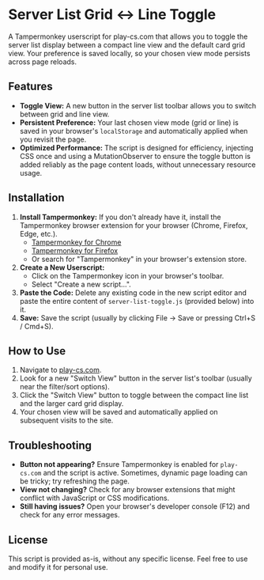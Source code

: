 # Server List Grid ↔ Line Toggle

A Tampermonkey userscript for play-cs.com that allows you to toggle the server list display between a compact line view and the default card grid view. Your preference is saved locally, so your chosen view mode persists across page reloads.

## Features

*   **Toggle View:** A new button in the server list toolbar allows you to switch between grid and line view.
*   **Persistent Preference:** Your last chosen view mode (grid or line) is saved in your browser's `localStorage` and automatically applied when you revisit the page.
*   **Optimized Performance:** The script is designed for efficiency, injecting CSS once and using a MutationObserver to ensure the toggle button is added reliably as the page content loads, without unnecessary resource usage.

## Installation

1.  **Install Tampermonkey:** If you don't already have it, install the Tampermonkey browser extension for your browser (Chrome, Firefox, Edge, etc.).
    *   [Tampermonkey for Chrome](https://chrome.google.com/webstore/detail/tampermonkey/dhdgffkkebhmkfjojejmpbldmpobfkfo)
    *   [Tampermonkey for Firefox](https://addons.mozilla.org/en-US/firefox/addon/tampermonkey/)
    *   Or search for "Tampermonkey" in your browser's extension store.
2.  **Create a New Userscript:**
    *   Click on the Tampermonkey icon in your browser's toolbar.
    *   Select "Create a new script...".
3.  **Paste the Code:** Delete any existing code in the new script editor and paste the entire content of `server-list-toggle.js` (provided below) into it.
4.  **Save:** Save the script (usually by clicking File -> Save or pressing Ctrl+S / Cmd+S).

## How to Use

1.  Navigate to [play-cs.com](https://play-cs.com/).
2.  Look for a new "Switch View" button in the server list's toolbar (usually near the filter/sort options).
3.  Click the "Switch View" button to toggle between the compact line list and the larger card grid display.
4.  Your chosen view will be saved and automatically applied on subsequent visits to the site.

## Troubleshooting

*   **Button not appearing?** Ensure Tampermonkey is enabled for `play-cs.com` and the script is active. Sometimes, dynamic page loading can be tricky; try refreshing the page.
*   **View not changing?** Check for any browser extensions that might conflict with JavaScript or CSS modifications.
*   **Still having issues?** Open your browser's developer console (F12) and check for any error messages.

## License

This script is provided as-is, without any specific license. Feel free to use and modify it for personal use.
```
